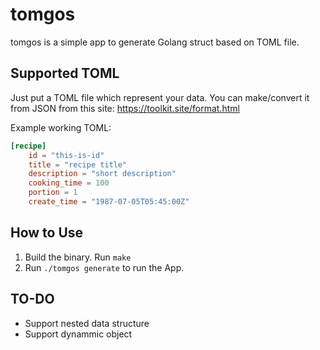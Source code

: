 # tomgos

tomgos is a simple app to generate Golang struct based on
TOML file.

## Supported TOML

Just put a TOML file which represent your data. You can make/convert
it from JSON from this site: https://toolkit.site/format.html

Example working TOML:
```toml
[recipe]
	id = "this-is-id"
	title = "recipe title"
	description = "short description"
	cooking_time = 100
	portion = 1
	create_time = "1987-07-05T05:45:00Z"
``` 

## How to Use

1. Build the binary. Run `make`
2. Run `./tomgos generate` to run the App.

## TO-DO

- Support nested data structure
- Support dynammic object